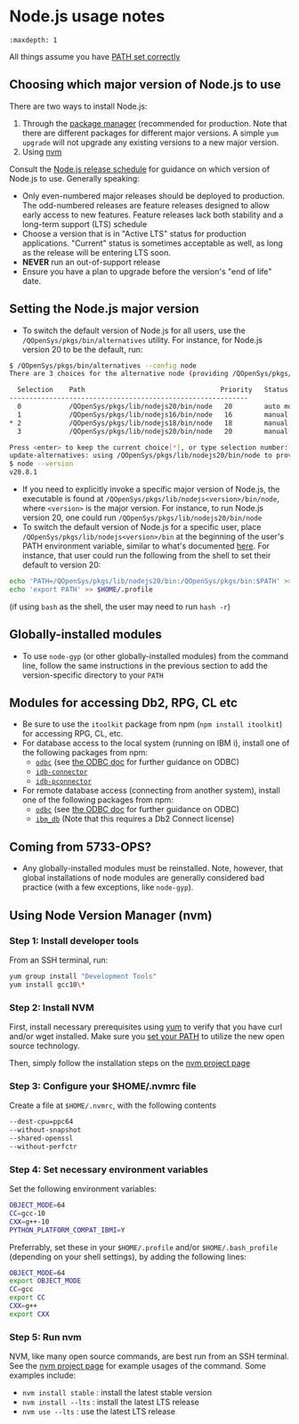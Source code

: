 # Node.js usage notes

```{toctree}
:maxdepth: 1
```

All things assume you have [PATH set correctly](../troubleshooting/SETTING_PATH.md)

## Choosing which major version of Node.js to use
There are two ways to install Node.js:
1. Through the [package manager](https://nodejs.org/en/download/package-manager/#ibm-i) (recommended for production. Note that there are different packages for different major versions. A simple `yum upgrade` will not upgrade any existing versions to a new major version. 
2. Using [nvm](#using-node-version-manager-nvm)

Consult the [Node.js release schedule](https://github.com/nodejs/Release) for guidance on which version of Node.js to use. Generally speaking:
- Only even-numbered major releases should be deployed to production. The odd-numbered releases are feature releases designed to allow early access to new features. Feature releases lack both stability and a long-term support (LTS) schedule
- Choose a version that is in "Active LTS" status for production applications. "Current" status is sometimes acceptable as well, as long as the release will be entering LTS soon. 
- **NEVER** run an out-of-support release
- Ensure you have a plan to upgrade before the version's "end of life" date.

## Setting the Node.js major version

- To switch the default version of Node.js for all users, use the
`/QOpenSys/pkgs/bin/alternatives` utility. For instance, for Node.js version 20 to be
the default, run:

```bash
$ /QOpenSys/pkgs/bin/alternatives --config node
There are 3 choices for the alternative node (providing /QOpenSys/pkgs/bin/node).

  Selection    Path                                  Priority   Status
------------------------------------------------------------
  0            /QOpenSys/pkgs/lib/nodejs20/bin/node   20        auto mode
  1            /QOpenSys/pkgs/lib/nodejs16/bin/node   16        manual mode
* 2            /QOpenSys/pkgs/lib/nodejs18/bin/node   18        manual mode
  3            /QOpenSys/pkgs/lib/nodejs20/bin/node   20        manual mode

Press <enter> to keep the current choice[*], or type selection number: 3
update-alternatives: using /QOpenSys/pkgs/lib/nodejs20/bin/node to provide /QOpenSys/pkgs/bin/node (node) in manual mode
$ node --version
v20.8.1
```
- If you need to explicitly invoke a specific major version of Node.js, the
executable is found at `/QOpenSys/pkgs/lib/nodejs<version>/bin/node`, where
`<version>` is the major version. For instance, to run Node.js version 20, one
could run `/QOpenSys/pkgs/lib/nodejs20/bin/node`
- To switch the default version of Node.js for a specific user, place
`/QOpenSys/pkgs/lib/nodejs<version>/bin` at the beginning of the user's PATH
environment variable, similar to what's documented [here](../troubleshooting/SETTING_PATH.md).
For instance, that user could run the following from the shell to set their
default to version 20:

```bash
echo 'PATH=/QOpenSys/pkgs/lib/nodejs20/bin:/QOpenSys/pkgs/bin:$PATH' >> $HOME/.profile
echo 'export PATH' >> $HOME/.profile
```

(if using `bash` as the shell, the user may need to run `hash -r`)

## Globally-installed modules

- To use `node-gyp` (or other globally-installed modules) from the command line,
follow the same instructions in the previous section to add the version-specific
directory to your `PATH`
## Modules for accessing Db2, RPG, CL etc

- Be sure to use the `itoolkit` package from npm (`npm install itoolkit`) for accessing RPG, CL, etc.
- For database access to the local system (running on IBM i), install one of the following packages from npm:
    - [`odbc`](https://www.npmjs.com/package/odbc) (see [the ODBC doc](../odbc/README.md) for further guidance on ODBC)
    - [`idb-connector`](https://www.npmjs.com/package/idb-connector)
    - [`idb-pconnector`](https://www.npmjs.com/package/idb-pconnector)
- For remote database access (connecting from another system), install one of the following packages from npm:
    - [`odbc`](https://www.npmjs.com/package/odbc) (see [the ODBC doc](../odbc/README.md) for further guidance on ODBC)
    - [`ibm_db`](https://www.npmjs.com/package/ibm_db) (Note that this requires a Db2 Connect license)

## Coming from 5733-OPS?
- Any globally-installed modules must be reinstalled. Note, however, that global
installations of node modules are generally considered bad practice (with a few
exceptions, like `node-gyp`).


## Using Node Version Manager (nvm)

### Step 1: Install developer tools

From an SSH terminal, run:

```bash
yum group install "Development Tools"
yum install gcc10\*
```

### Step 2: Install NVM

First, install necessary prerequisites using [yum](../yum/README.md) to verify that you
have curl and/or wget installed. Make sure you
[set your PATH](../troubleshooting/SETTING_PATH.md) to utilize the new open
source technology.

Then, simply follow the installation steps on the
[nvm project page](https://github.com/creationix/nvm/)

### Step 3: Configure your $HOME/.nvmrc file

Create a file at `$HOME/.nvmrc`, with the following contents

```bash
--dest-cpu=ppc64
--without-snapshot
--shared-openssl
--without-perfctr
```

### Step 4: Set necessary environment variables

Set the following environment variables:

```bash
OBJECT_MODE=64
CC=gcc-10
CXX=g++-10
PYTHON_PLATFORM_COMPAT_IBMI=Y
```

Preferrably, set these in your `$HOME/.profile` and/or `$HOME/.bash_profile`
(depending on your shell settings), by adding the following lines:

```bash
OBJECT_MODE=64
export OBJECT_MODE
CC=gcc
export CC
CXX=g++
export CXX
```

### Step 5: Run nvm

NVM, like many open source commands, are best run from an SSH terminal. See the
[nvm project page](https://github.com/creationix/nvm/) for example usages of the
command. Some examples include:

* `nvm install stable` : install the latest stable version
* `nvm install --lts` : install the latest LTS release
* `nvm use --lts` : use the latest LTS release
